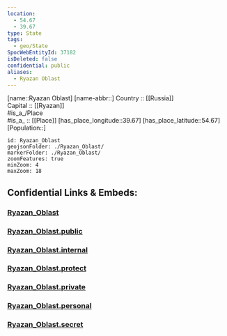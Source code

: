 ```yaml
---
location:
  - 54.67
  - 39.67
type: State
tags:
  - geo/State
SpocWebEntityId: 37182
isDeleted: false
confidential: public
aliases:
  - Ryazan Oblast
---
```

[name::Ryazan Oblast] 
[name-abbr::] 
Country :: [[Russia]]  
Capital :: [[Ryazan]]  
#is_a_/Place  
#is_a_ :: [[Place]] 
[has_place_longitude::39.67] 
[has_place_latitude::54.67] 
[Population::] 



```leaflet
id: Ryazan_Oblast
geojsonFolder: ./Ryazan_Oblast/
markerFolder: ./Ryazan_Oblast/
zoomFeatures: true 
minZoom: 4 
maxZoom: 18
```


## Confidential Links & Embeds: 

### [Ryazan_Oblast](/_Standards/Earth/Continent/Europe/Europe~East/Russia/Russia~Central/Ryazan_Oblast.md) 

### [Ryazan_Oblast.public](/_public/Earth/Continent/Europe/Europe~East/Russia/Russia~Central/Ryazan_Oblast.public.md) 

### [Ryazan_Oblast.internal](/_internal/Earth/Continent/Europe/Europe~East/Russia/Russia~Central/Ryazan_Oblast.internal.md) 

### [Ryazan_Oblast.protect](/_protect/Earth/Continent/Europe/Europe~East/Russia/Russia~Central/Ryazan_Oblast.protect.md) 

### [Ryazan_Oblast.private](/_private/Earth/Continent/Europe/Europe~East/Russia/Russia~Central/Ryazan_Oblast.private.md) 

### [Ryazan_Oblast.personal](/_personal/Earth/Continent/Europe/Europe~East/Russia/Russia~Central/Ryazan_Oblast.personal.md) 

### [Ryazan_Oblast.secret](/_secret/Earth/Continent/Europe/Europe~East/Russia/Russia~Central/Ryazan_Oblast.secret.md)

